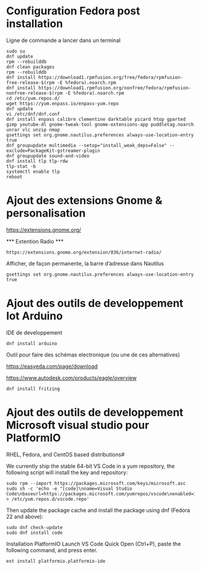 # Configuration Fedora post installation 

Ligne de commande a lancer dans un terminal

```
sudo su 
dnf update
rpm --rebuilddb
dnf clean packages
rpm --rebuilddb
dnf install https://download1.rpmfusion.org/free/fedora/rpmfusion-free-release-$(rpm -E %fedora).noarch.rpm
dnf install https://download1.rpmfusion.org/nonfree/fedora/rpmfusion-nonfree-release-$(rpm -E %fedora).noarch.rpm
cd /etc/yum.repos.d/
wget https://yum.enpass.io/enpass-yum.repo
dnf update
vi /etc/dnf/dnf.conf  
dnf install enpass calibre clementine darktable picard htop gparted gimp youtube-dl gnome-tweak-tool gnome-extensions-app puddletag.noarch unrar vlc unzip nmap
gsettings set org.gnome.nautilus.preferences always-use-location-entry true
dnf groupupdate multimedia --setop="install_weak_deps=False" --exclude=PackageKit-gstreamer-plugin
dnf groupupdate sound-and-video
dnf install tlp tlp-rdw
tlp-stat -b
systemctl enable tlp
reboot
```
# Ajout des extensions Gnome & personalisation 

https://extensions.gnome.org/

*** Extention Radio ***
```
https://extensions.gnome.org/extension/836/internet-radio/
```

Afficher, de façon permanente, la barre d’adresse dans Nautilus
```
gsettings set org.gnome.nautilus.preferences always-use-location-entry true
```


# Ajout des outils de developpement Iot Arduino  

IDE de developpement
``` 
dnf install arduino 
```

Outil pour faire des schémas electronique (ou une de ces alternatives)

https://easyeda.com/page/download

https://www.autodesk.com/products/eagle/overview

```
dnf install fritzing 
```

# Ajout des outils de developpement Microsoft visual studio pour PlatformIO

RHEL, Fedora, and CentOS based distributions#

We currently ship the stable 64-bit VS Code in a yum repository, the following script will install the key and repository:

```
sudo rpm --import https://packages.microsoft.com/keys/microsoft.asc
sudo sh -c 'echo -e "[code]\nname=Visual Studio Code\nbaseurl=https://packages.microsoft.com/yumrepos/vscode\nenabled=1\ngpgcheck=1\ngpgkey=https://packages.microsoft.com/keys/microsoft.asc" > /etc/yum.repos.d/vscode.repo'

```
Then update the package cache and install the package using dnf (Fedora 22 and above):

```
sudo dnf check-update
sudo dnf install code

```
Installation PlatformIO
Launch VS Code Quick Open (Ctrl+P), paste the following command, and press enter.

```
ext install platformio.platformio-ide
```
